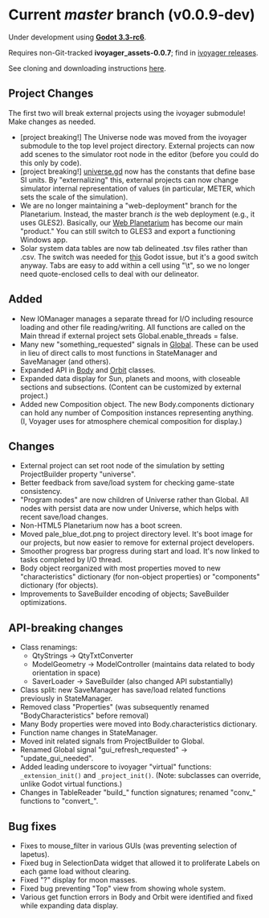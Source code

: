 # Current _master_ branch (v0.0.9-dev)
Under development using [**Godot 3.3-rc6**](https://godotengine.org/article/release-candidate-godot-3-3-rc-6).

Requires non-Git-tracked **ivoyager_assets-0.0.7**; find in [ivoyager releases](https://github.com/ivoyager/ivoyager/releases).

See cloning and downloading instructions [here](https://ivoyager.dev/download/). 

## Project Changes
The first two will break external projects using the ivoyager submodule! Make changes as needed.
* [project breaking!] The Universe node was moved from the ivoyager submodule to the top level project directory. External projects can now add scenes to the simulator root node in the editor (before you could do this only by code).
* [project breaking!] [universe.gd](https://github.com/ivoyager/project_template/blob/master/universe.gd) now has the constants that define base SI units. By "externalizing" this, external projects can now change simulator internal representation of values (in particular, METER, which sets the scale of the simulation).
* We are no longer maintaining a "web-deployment" branch for the Planetarium. Instead, the master branch *is* the web deployment (e.g., it uses GLES2). Basically, our [Web Planetarium](https://www.ivoyager.dev/planetarium/) has become our main "product." You can still switch to GLES3 and export a functioning Windows app.
* Solar system data tables are now tab delineated .tsv files rather than .csv. The switch was needed for [this](https://github.com/godotengine/godot/issues/47061) Godot issue, but it's a good switch anyway. Tabs are easy to add within a cell using "\t", so we no longer need quote-enclosed cells to deal with our delineator.

## Added
* New IOManager manages a separate thread for I/O including resource loading and other file reading/writing. All functions are called on the Main thread if external project sets Global.enable_threads = false.
* Many new "something_requested" signals in [Global](https://github.com/ivoyager/ivoyager/blob/master/singletons/global.gd). These can be used in lieu of direct calls to most functions in StateManager and SaveManager (and others).
* Expanded API in [Body](https://github.com/ivoyager/ivoyager/blob/master/tree_nodes/body.gd) and [Orbit](https://github.com/ivoyager/ivoyager/blob/master/tree_refs/orbit.gd) classes.
* Expanded data display for Sun, planets and moons, with closeable sections and subsections. (Content can be customized by external project.)
* Added new Composition object. The new Body.components dictionary can hold any number of Composition instances representing anything. (I, Voyager uses for atmosphere chemical composition for display.)

## Changes
* External project can set root node of the simulation by setting ProjectBuilder property "universe".
* Better feedback from save/load system for checking game-state consistency.
* "Program nodes" are now children of Universe rather than Global. All nodes with persist data are now under Universe, which helps with recent save/load changes.
* Non-HTML5 Planetarium now has a boot screen.
* Moved pale_blue_dot.png to project directory level. It's boot image for our projects, but now easier to remove for external project developers.
* Smoother progress bar progress during start and load. It's now linked to tasks completed by I/O thread.
* Body object reorganized with most properties moved to new "characteristics" dictionary (for non-object properties) or "components" dictionary (for objects).
* Improvements to SaveBuilder encoding of objects; SaveBuilder optimizations.

## API-breaking changes
* Class renamings:
    * QtyStrings -> QtyTxtConverter
    * ModelGeometry -> ModelController (maintains data related to body orientation in space)
    * SaverLoader -> SaveBuilder (also changed API substantially)
* Class split: new SaveManager has save/load related functions previously in StateManager.
* Removed class "Properties" (was subsequently renamed "BodyCharacteristics" before removal)
* Many Body properties were moved into Body.characteristics dictionary.
* Function name changes in StateManager.
* Moved init related signals from ProjectBuilder to Global.
* Renamed Global signal "gui_refresh_requested" -> "update_gui_needed".
* Added leading underscore to ivoyager "virtual" functions: `_extension_init()` and `_project_init()`. (Note: subclasses can override, unlike Godot virtual functions.)
* Changes in TableReader "build_" function signatures; renamed "conv_" functions to "convert_".

## Bug fixes
* Fixes to mouse_filter in various GUIs (was preventing selection of Iapetus).
* Fixed bug in SelectionData widget that allowed it to proliferate Labels on each game load without clearing.
* Fixed "?" display for moon masses.
* Fixed bug preventing "Top" view from showing whole system.
* Various get function errors in Body and Orbit were identified and fixed while expanding data display.
